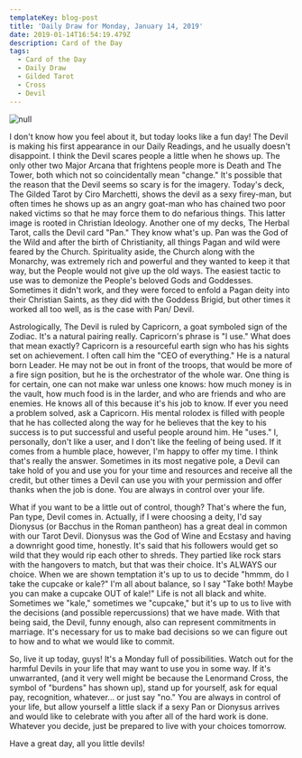 ```yaml
---
templateKey: blog-post
title: 'Daily Draw for Monday, January 14, 2019'
date: 2019-01-14T16:54:19.479Z
description: Card of the Day
tags:
  - Card of the Day
  - Daily Draw
  - Gilded Tarot
  - Cross
  - Devil
---
```

![null](/img/img_9370.jpg)

I don't know how you feel about it, but today looks like a fun day! The Devil is making his first appearance in our Daily Readings, and he usually doesn't disappoint. I think the Devil scares people a little when he shows up. The only other two Major Arcana that frightens people more is Death and The Tower, both which not so coincidentally mean "change." It's possible that the reason that the Devil seems so scary is for the imagery. Today's deck, The Gilded Tarot by Ciro Marchetti, shows the devil as a sexy firey-man, but often times he shows up as an angry goat-man who has chained two poor naked victims so that he may force them to do nefarious things. This latter image is rooted in Christian Ideology. Another one of my decks, The Herbal Tarot, calls the Devil card "Pan." They know what's up. Pan was the God of the Wild and after the birth of Christianity, all things Pagan and wild were feared by the Church. Spirituality aside, the Church along with the Monarchy, was extremely rich and powerful and they wanted to keep it that way, but the People would not give up the old ways. The easiest tactic to use was to demonize the People's beloved Gods and Goddesses. Sometimes it didn't work, and they were forced to enfold a Pagan deity into their Christian Saints, as they did with the Goddess Brigid, but other times it worked all too well, as is the case with Pan/ Devil.

Astrologically, The Devil is ruled by Capricorn, a goat symboled sign of the Zodiac. It's a natural pairing really. Capricorn's phrase is "I use." What does that mean exactly?  Capricorn is a resourceful earth sign who has his sights set on achievement. I often call him the "CEO of everything." He is a natural born Leader. He may not be out in front of the troops, that would be more of a fire sign position, but he is the orchestrator of the whole war. One thing is for certain, one can not make war unless one knows: how much money is in the vault, how much food is in the larder, and who are friends and who are enemies. He knows all of this because it's his job to know. If ever you need a problem solved, ask a Capricorn. His mental rolodex is filled with people that he has collected along the way for he believes that the key to his success is to put successful and useful people around him. He "uses." I, personally, don't like a user, and I don't like the feeling of being used. If it comes from a humble place, however, I'm happy to offer my time. I think that's really the answer. Sometimes in its most negative pole, a Devil can take hold of you and use you for your time and resources and receive all the credit, but other times a Devil can use you with your permission and offer thanks when the job is done. You are always in control over your life. 

What if you want to be a little out of control, though? That's where the fun, Pan type, Devil comes in. Actually, if I were choosing a deity, I'd say Dionysus (or Bacchus in the Roman pantheon) has a great deal in common with our Tarot Devil. Dionysus was the God of Wine and Ecstasy and having a downright good time, honestly. It's said that his followers would get so wild that they would rip each other to shreds. They partied like rock stars with the hangovers to match, but that was their choice. It's ALWAYS our choice. When we are shown temptation it's up to us to decide "hmmm, do I take the cupcake or kale?" I'm all about balance, so I say "Take both! Maybe you can make a cupcake OUT of kale!" Life is not all black and white. Sometimes we "kale," sometimes we "cupcake," but it's up to us to live with the decisions (and possible repercussions) that we have made. With that being said, the Devil, funny enough, also can represent commitments in marriage. It's necessary for us to make bad decisions so we can figure out to how and to what we would like to commit. 

So, live it up today, guys! It's a Monday full of possibilities. Watch out for the harmful Devils in your life that may want to use you in some way. If it's unwarranted, (and it very well might be because the Lenormand Cross, the symbol of "burdens" has shown up), stand up for yourself, ask for equal pay, recognition, whatever... or just say "no." You are always in control of your life, but allow yourself a little slack if a sexy Pan or Dionysus arrives and would like to celebrate with you after all of the hard work is done. Whatever you decide, just be prepared to live with your choices tomorrow.

Have a great day, all you little devils!
